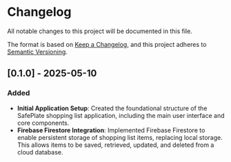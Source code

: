 # Changelog

All notable changes to this project will be documented in this file.

The format is based on [Keep a Changelog](https://keepachangelog.com/en/1.0.0/),
and this project adheres to [Semantic Versioning](https://semver.org/spec/v2.0.0.html).

## [0.1.0] - 2025-05-10

### Added
- **Initial Application Setup**: Created the foundational structure of the SafePlate shopping list application, including the main user interface and core components.
- **Firebase Firestore Integration**: Implemented Firebase Firestore to enable persistent storage of shopping list items, replacing local storage. This allows items to be saved, retrieved, updated, and deleted from a cloud database.
